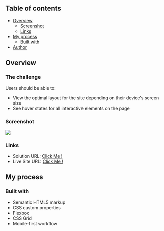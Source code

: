 ## Table of contents

- [Overview](#overview)
  - [Screenshot](#screenshot)
  - [Links](#links)
- [My process](#my-process)
  - [Built with](#built-with)
- [Author](#author)

## Overview

### The challenge

Users should be able to:

- View the optimal layout for the site depending on their device's screen size
- See hover states for all interactive elements on the page

### Screenshot

![](./screenshot.png)

### Links

- Solution URL: [Click Me !](https://github.com/aymendev1/PhotographerPortfolio)
- Live Site URL: [Click Me !](https://photographportfolio-aymendev1.netlify.app/)

## My process

### Built with

- Semantic HTML5 markup
- CSS custom properties
- Flexbox
- CSS Grid
- Mobile-first workflow
